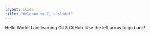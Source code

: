 ```yaml
---
layout: slide
title: "Welcome to Cj's slide!"
---
```

Hello World! I am learning Git & GitHub. 
Use the left arrow to go back!